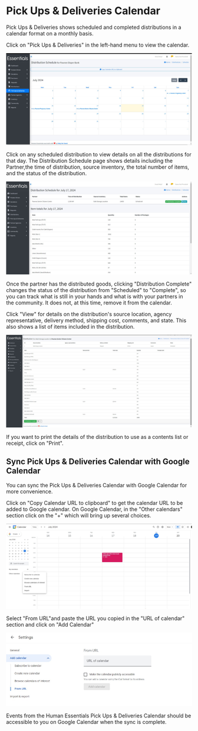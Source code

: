 # Pick Ups & Deliveries Calendar

Pick Ups & Deliveries shows scheduled and completed distributions in a calendar format on a monthly basis.

Click on "Pick Ups & Deliveries" in the left-hand menu to view the calendar.

![PickUps & Delivery Calendar](images/pickup&delivery.jpg)

Click on any scheduled distribution to view details on all the distributions for that day.
The Distribution Schedule page shows details including the Partner,the time of distribution, source inventory, the total number of items, and the status of the distribution.

![Specific Day Distribution](images/specific_day_distribution_schedule.jpg)

Once the partner has the distributed goods, clicking "Distribution Complete" changes the status of the distribution from "Scheduled" to "Complete", so you can track what is still in your hands and what is with your partners in the community. It does not, at this time, remove it from the calendar.

Click "View" for details on the distribution's source location, agency representative, delivery method, shipping cost, comments, and state. This also shows a list of items included in the distribution.

![Distribution from Source Inventory to Partner](images/distribution_from_source_to_partner.jpg)

If you want to print the details of the distribution to use as a contents list or receipt, click on "Print".

## Sync Pick Ups & Deliveries Calendar with Google Calendar

You can sync the Pick Ups & Deliveries Calendar with Google Calendar for more convenience.

Click on "Copy Calendar URL to clipboard" to get the calendar URL to be added to Google calendar. On Google Calendar, in the "Other calendars" section click on the "+" which will bring up several choices.

![Other Calendars](images/other_calendars.jpg)

Select "From URL"and paste the URL you copied in the "URL of calendar" section and click on "Add Calendar"

![Add Calendar](images/add_calendar.jpg)

Events from the Human Essentials Pick Ups & Deliveries Calendar should be accessible to you on Google Calendar when the sync is complete.